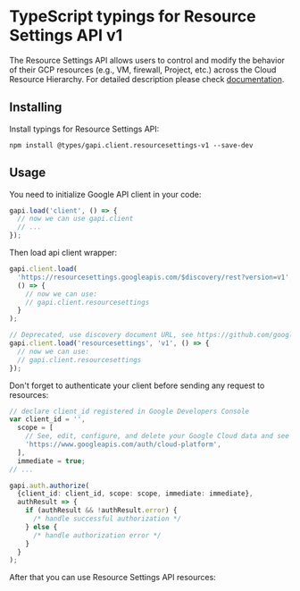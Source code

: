 # TypeScript typings for Resource Settings API v1

The Resource Settings API allows users to control and modify the behavior of their GCP resources (e.g., VM, firewall, Project, etc.) across the Cloud Resource Hierarchy.
For detailed description please check [documentation](https://cloud.google.com/resource-manager/docs/resource-settings/overview).

## Installing

Install typings for Resource Settings API:

```
npm install @types/gapi.client.resourcesettings-v1 --save-dev
```

## Usage

You need to initialize Google API client in your code:

```typescript
gapi.load('client', () => {
  // now we can use gapi.client
  // ...
});
```

Then load api client wrapper:

```typescript
gapi.client.load(
  'https://resourcesettings.googleapis.com/$discovery/rest?version=v1',
  () => {
    // now we can use:
    // gapi.client.resourcesettings
  }
);
```

```typescript
// Deprecated, use discovery document URL, see https://github.com/google/google-api-javascript-client/blob/master/docs/reference.md#----gapiclientloadname----version----callback--
gapi.client.load('resourcesettings', 'v1', () => {
  // now we can use:
  // gapi.client.resourcesettings
});
```

Don't forget to authenticate your client before sending any request to resources:

```typescript
// declare client_id registered in Google Developers Console
var client_id = '',
  scope = [
    // See, edit, configure, and delete your Google Cloud data and see the email address for your Google Account.
    'https://www.googleapis.com/auth/cloud-platform',
  ],
  immediate = true;
// ...

gapi.auth.authorize(
  {client_id: client_id, scope: scope, immediate: immediate},
  authResult => {
    if (authResult && !authResult.error) {
      /* handle successful authorization */
    } else {
      /* handle authorization error */
    }
  }
);
```

After that you can use Resource Settings API resources: <!-- TODO: make this work for multiple namespaces -->

```typescript

```
